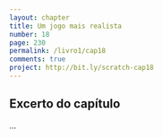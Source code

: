 ```yaml
---
layout: chapter
title: Um jogo mais realista
number: 18
page: 230
permalink: /livro1/cap18
comments: true
project: http://bit.ly/scratch-cap18
---
```


## Excerto do capítulo


…